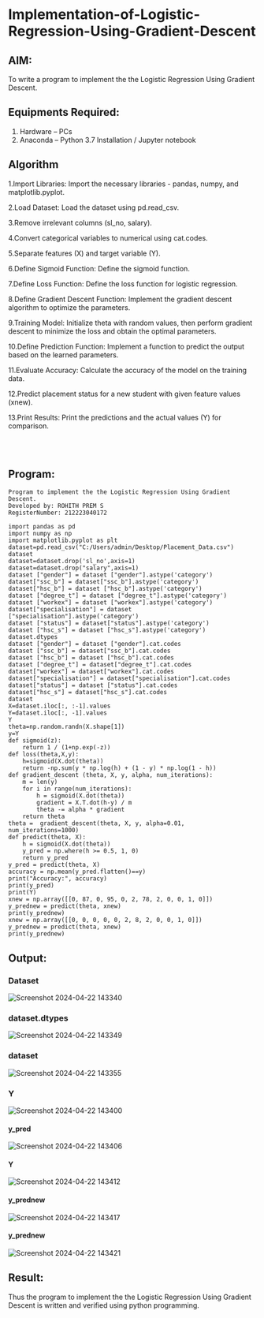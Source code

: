 # Implementation-of-Logistic-Regression-Using-Gradient-Descent

## AIM:
To write a program to implement the the Logistic Regression Using Gradient Descent.

## Equipments Required:
1. Hardware – PCs
2. Anaconda – Python 3.7 Installation / Jupyter notebook

## Algorithm
1.Import Libraries: Import the necessary libraries - pandas, numpy, and matplotlib.pyplot.

2.Load Dataset: Load the dataset using pd.read_csv.

3.Remove irrelevant columns (sl_no, salary).

4.Convert categorical variables to numerical using cat.codes.

5.Separate features (X) and target variable (Y).

6.Define Sigmoid Function: Define the sigmoid function.

7.Define Loss Function: Define the loss function for logistic regression.

8.Define Gradient Descent Function: Implement the gradient descent algorithm to optimize the parameters.

9.Training Model: Initialize theta with random values, then perform gradient descent to minimize the loss and obtain the optimal parameters.

10.Define Prediction Function: Implement a function to predict the output based on the learned parameters.

11.Evaluate Accuracy: Calculate the accuracy of the model on the training data.

12.Predict placement status for a new student with given feature values (xnew).

13.Print Results: Print the predictions and the actual values (Y) for comparison.

<br><br>

## Program:
```
Program to implement the the Logistic Regression Using Gradient Descent.
Developed by: ROHITH PREM S
RegisterNumber: 212223040172

import pandas as pd
import numpy as np
import matplotlib.pyplot as plt
dataset=pd.read_csv("C:/Users/admin/Desktop/Placement_Data.csv")
dataset
dataset=dataset.drop('sl_no',axis=1)
dataset=dataset.drop("salary",axis=1)
dataset ["gender"] = dataset ["gender"].astype('category')
dataset["ssc_b"] = dataset["ssc_b"].astype('category')
dataset["hsc_b"] = dataset ["hsc_b"].astype('category')
dataset ["degree_t"] = dataset ["degree_t"].astype('category')
dataset ["workex"] = dataset ["workex"].astype('category')
dataset["specialisation"] = dataset ["specialisation"].astype('category')
dataset ["status"] = dataset["status"].astype('category')
dataset ["hsc_s"] = dataset ["hsc_s"].astype('category')
dataset.dtypes
dataset ["gender"] = dataset ["gender"].cat.codes
dataset ["ssc_b"] = dataset["ssc_b"].cat.codes
dataset ["hsc_b"] = dataset ["hsc_b"].cat.codes
dataset ["degree_t"] = dataset["degree_t"].cat.codes
dataset["workex"] = dataset["workex"].cat.codes
dataset["specialisation"] = dataset["specialisation"].cat.codes
dataset["status"] = dataset ["status"].cat.codes
dataset["hsc_s"] = dataset["hsc_s"].cat.codes
dataset
X=dataset.iloc[:, :-1].values
Y=dataset.iloc[:, -1].values
Y
theta=np.random.randn(X.shape[1])
y=Y
def sigmoid(z):
    return 1 / (1+np.exp(-z))
def loss(theta,X,y):
    h=sigmoid(X.dot(theta))
    return -np.sum(y * np.log(h) + (1 - y) * np.log(1 - h))
def gradient_descent (theta, X, y, alpha, num_iterations):
    m = len(y)
    for i in range(num_iterations):
        h = sigmoid(X.dot(theta))
        gradient = X.T.dot(h-y) / m
        theta -= alpha * gradient
    return theta
theta =  gradient_descent(theta, X, y, alpha=0.01, num_iterations=1000)
def predict(theta, X): 
    h = sigmoid(X.dot(theta))
    y_pred = np.where(h >= 0.5, 1, 0)
    return y_pred
y_pred = predict(theta, X)
accuracy = np.mean(y_pred.flatten()==y)
print("Accuracy:", accuracy)
print(y_pred)
print(Y)
xnew = np.array([[0, 87, 0, 95, 0, 2, 78, 2, 0, 0, 1, 0]]) 
y_prednew = predict(theta, xnew) 
print(y_prednew)
xnew = np.array([[0, 0, 0, 0, 0, 2, 8, 2, 0, 0, 1, 0]]) 
y_prednew = predict(theta, xnew) 
print(y_prednew)
```

## Output:

### Dataset

![Screenshot 2024-04-22 143340](https://github.com/rohithprem18/-Implementation-of-Logistic-Regression-Using-Gradient-Descent/assets/146315115/ffcf0c40-dd74-4f1c-b1dd-ba1ed91c7660)

### dataset.dtypes

![Screenshot 2024-04-22 143349](https://github.com/rohithprem18/-Implementation-of-Logistic-Regression-Using-Gradient-Descent/assets/146315115/977e46e8-e51b-49cc-b79b-4c3d358e167a)

### dataset

![Screenshot 2024-04-22 143355](https://github.com/rohithprem18/-Implementation-of-Logistic-Regression-Using-Gradient-Descent/assets/146315115/53d4729a-21e7-4709-a842-d76cd166a4a2)

### Y

![Screenshot 2024-04-22 143400](https://github.com/rohithprem18/-Implementation-of-Logistic-Regression-Using-Gradient-Descent/assets/146315115/4e236842-cc36-46d8-ba42-5edd381163b8)

#### y_pred

![Screenshot 2024-04-22 143406](https://github.com/rohithprem18/-Implementation-of-Logistic-Regression-Using-Gradient-Descent/assets/146315115/0771f0ec-daec-489c-8080-b92975baa08f)

#### Y

![Screenshot 2024-04-22 143412](https://github.com/rohithprem18/-Implementation-of-Logistic-Regression-Using-Gradient-Descent/assets/146315115/aa6470f8-fe69-42ce-84c2-80edfee53821)

#### y_prednew

![Screenshot 2024-04-22 143417](https://github.com/rohithprem18/-Implementation-of-Logistic-Regression-Using-Gradient-Descent/assets/146315115/446673ff-6430-4d32-8ca2-5d3e99c5c130)

#### y_prednew

![Screenshot 2024-04-22 143421](https://github.com/rohithprem18/-Implementation-of-Logistic-Regression-Using-Gradient-Descent/assets/146315115/ee45f003-3aa4-4a8b-9b55-25d23611d52d)


## Result:
Thus the program to implement the the Logistic Regression Using Gradient Descent is written and verified using python programming.

